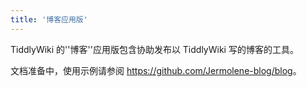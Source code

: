 ```yaml
---
title: '博客应用版'
---
```


TiddlyWiki 的''博客''应用版包含协助发布以 TiddlyWiki 写的博客的工具。

文档准备中，使用示例请参阅 <https://github.com/Jermolene-blog/blog>。